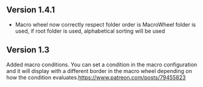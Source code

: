 ## Version 1.4.1
- Macro wheel now correctly respect folder order is MacroWheel folder is used, if root folder is used, alphabetical sorting will be used

## Version 1.3
Added macro conditions. You can set a condition in the macro configuration and it will display with a different border in the macro wheel depending on how the condition evaluates.https://www.patreon.com/posts/79455823

